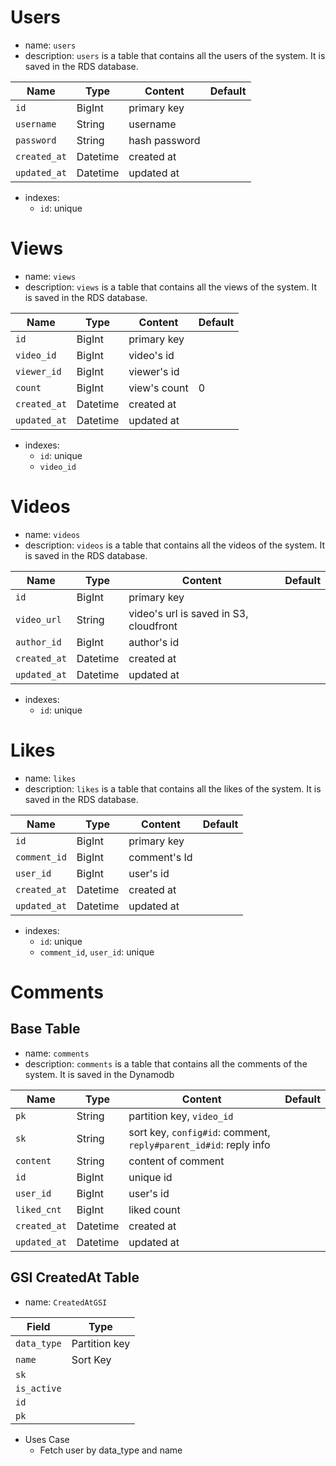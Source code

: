 # Users

- name: `users`
- description: `users` is a table that contains all the users of the system. It is saved in the RDS database.

| Name         | Type     | Content       | Default |
| ------------ | -------- | ------------- | ------- |
| `id`         | BigInt   | primary key   |         |
| `username`   | String   | username      |         |
| `password`   | String   | hash password |         |
| `created_at` | Datetime | created at    |         |
| `updated_at` | Datetime | updated at    |         |

- indexes:
  - `id`: unique

# Views

- name: `views`
- description: `views` is a table that contains all the views of the system. It is saved in the RDS database.

| Name         | Type     | Content      | Default |
| ------------ | -------- | ------------ | ------- |
| `id`         | BigInt   | primary key  |         |
| `video_id`   | BigInt   | video's id   |         |
| `viewer_id`  | BigInt   | viewer's id  |         |
| `count`      | BigInt   | view's count | 0       |
| `created_at` | Datetime | created at   |         |
| `updated_at` | Datetime | updated at   |         |

- indexes:
  - `id`: unique
  - `video_id`

# Videos

- name: `videos`
- description: `videos` is a table that contains all the videos of the system. It is saved in the RDS database.

| Name         | Type     | Content                                | Default |
| ------------ | -------- | -------------------------------------- | ------- |
| `id`         | BigInt   | primary key                            |         |
| `video_url`  | String   | video's url is saved in S3, cloudfront |         |
| `author_id`  | BigInt   | author's id                            |         |
| `created_at` | Datetime | created at                             |         |
| `updated_at` | Datetime | updated at                             |         |

- indexes:
  - `id`: unique

# Likes

- name: `likes`
- description: `likes` is a table that contains all the likes of the system. It is saved in the RDS database.

| Name         | Type     | Content      | Default |
| ------------ | -------- | ------------ | ------- |
| `id`         | BigInt   | primary key  |         |
| `comment_id` | BigInt   | comment's Id |         |
| `user_id`    | BigInt   | user's id    |         |
| `created_at` | Datetime | created at   |         |
| `updated_at` | Datetime | updated at   |         |

- indexes:
  - `id`: unique
  - `comment_id`, `user_id`: unique

# Comments

## Base Table

- name: `comments`
- description: `comments` is a table that contains all the comments of the system. It is saved in the Dynamodb

| Name         | Type     | Content                                                          | Default |
| ------------ | -------- | ---------------------------------------------------------------- | ------- |
| `pk`         | String   | partition key, `video_id`                                        |         |
| `sk`         | String   | sort key, `config#id`: comment, `reply#parent_id#id`: reply info |         |
| `content`    | String   | content of comment                                               |         |
| `id`         | BigInt   | unique id                                                        |         |
| `user_id`    | BigInt   | user's id                                                        |         |
| `liked_cnt`  | BigInt   | liked count                                                      |         |
| `created_at` | Datetime | created at                                                       |         |
| `updated_at` | Datetime | updated at                                                       |         |

## GSI CreatedAt Table

- name: `CreatedAtGSI`

| Field       | Type          |
| ----------- | ------------- |
| `data_type` | Partition key |
| `name`      | Sort Key      |
| `sk`        |               |
| `is_active` |               |
| `id`        |               |
| `pk`        |               |

- Uses Case
  - Fetch user by data_type and name

